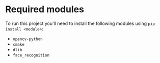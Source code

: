 # Required modules 
To run this project you'll need to install the following modules using ```pip install <module>```:
- ```opencv-python```
- ```cmake```
- ```dlib```
- ```face_recognition```
